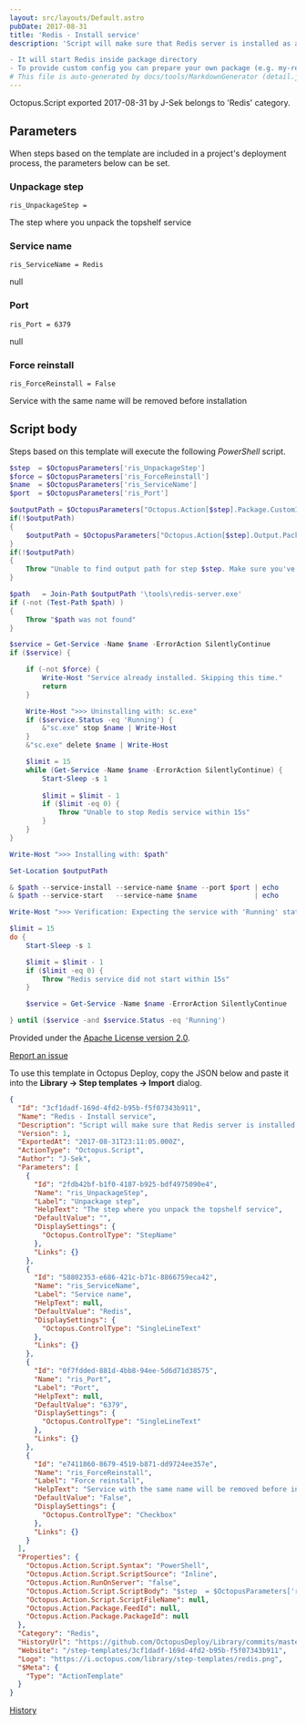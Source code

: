 ```yaml
---
layout: src/layouts/Default.astro
pubDate: 2017-08-31
title: 'Redis - Install service'
description: 'Script will make sure that Redis server is installed as a Windows service

- It will start Redis inside package directory
- To provide custom config you can prepare your own package (e.g. my-redis-64) or improve this template'
# This file is auto-generated by docs/tools/MarkdownGenerator (detail.js)
---
```


Octopus.Script exported 2017-08-31 by J-Sek belongs to 'Redis' category.

## Parameters

When steps based on the template are included in a project's deployment process, the parameters below can be set.


<div class="param">

### Unpackage step

`ris_UnpackageStep = `

The step where you unpack the topshelf service

</div>
        
<div class="param">

### Service name

`ris_ServiceName = Redis`

null

</div>
        
<div class="param">

### Port

`ris_Port = 6379`

null

</div>
        
<div class="param">

### Force reinstall

`ris_ForceReinstall = False`

Service with the same name will be removed before installation

</div>
        

## Script body

Steps based on this template will execute the following *PowerShell* script.

```PowerShell
$step  = $OctopusParameters['ris_UnpackageStep']
$force = $OctopusParameters['ris_ForceReinstall']
$name  = $OctopusParameters['ris_ServiceName']
$port  = $OctopusParameters['ris_Port']

$outputPath = $OctopusParameters["Octopus.Action[$step].Package.CustomInstallationDirectory"]
if(!$outputPath) 
{
    $outputPath = $OctopusParameters["Octopus.Action[$step].Output.Package.InstallationDirectoryPath"]
}
if(!$outputPath) 
{
    Throw "Unable to find output path for step $step. Make sure you've selected the correct step for your package."
}

$path   = Join-Path $outputPath '\tools\redis-server.exe'
if (-not (Test-Path $path) )
{
    Throw "$path was not found"
}

$service = Get-Service -Name $name -ErrorAction SilentlyContinue
if ($service) {

    if (-not $force) {
        Write-Host "Service already installed. Skipping this time."
        return
    }

    Write-Host ">>> Uninstalling with: sc.exe"
    if ($service.Status -eq 'Running') {
        &"sc.exe" stop $name | Write-Host
    }
    &"sc.exe" delete $name | Write-Host

    $limit = 15
    while (Get-Service -Name $name -ErrorAction SilentlyContinue) {
        Start-Sleep -s 1
        
        $limit = $limit - 1
        if ($limit -eq 0) {
            Throw "Unable to stop Redis service within 15s"
        }
    }
}

Write-Host ">>> Installing with: $path"

Set-Location $outputPath

& $path --service-install --service-name $name --port $port | echo
& $path --service-start   --service-name $name              | echo

Write-Host ">>> Verification: Expecting the service with 'Running' status"

$limit = 15
do {
    Start-Sleep -s 1

    $limit = $limit - 1
    if ($limit -eq 0) {
        Throw "Redis service did not start within 15s"
    }

    $service = Get-Service -Name $name -ErrorAction SilentlyContinue

} until ($service -and $service.Status -eq 'Running')
```

Provided under the [Apache License version 2.0](https://github.com/OctopusDeploy/Library/blob/master/LICENSE.txt).

[Report an issue](https://github.com/OctopusDeploy/Library/issues/new?assignees=&labels=&projects=&template=bug-report.yml&title=Issue%20with%20Redis%20-%20Install%20service&step-template=Redis%20-%20Install%20service)

<div class="get-json">

To use this template in Octopus Deploy, copy the JSON below and paste it into the **Library → Step templates → Import** dialog.

```json
{
  "Id": "3cf1dadf-169d-4fd2-b95b-f5f07343b911",
  "Name": "Redis - Install service",
  "Description": "Script will make sure that Redis server is installed as a Windows service\n\n- It will start Redis inside package directory\n- To provide custom config you can prepare your own package (e.g. my-redis-64) or improve this template",
  "Version": 1,
  "ExportedAt": "2017-08-31T23:11:05.000Z",
  "ActionType": "Octopus.Script",
  "Author": "J-Sek",
  "Parameters": [
    {
      "Id": "2fdb42bf-b1f0-4187-b925-bdf4975090e4",
      "Name": "ris_UnpackageStep",
      "Label": "Unpackage step",
      "HelpText": "The step where you unpack the topshelf service",
      "DefaultValue": "",
      "DisplaySettings": {
        "Octopus.ControlType": "StepName"
      },
      "Links": {}
    },
    {
      "Id": "58802353-e686-421c-b71c-8866759eca42",
      "Name": "ris_ServiceName",
      "Label": "Service name",
      "HelpText": null,
      "DefaultValue": "Redis",
      "DisplaySettings": {
        "Octopus.ControlType": "SingleLineText"
      },
      "Links": {}
    },
    {
      "Id": "0f7fdded-881d-4bb8-94ee-5d6d71d38575",
      "Name": "ris_Port",
      "Label": "Port",
      "HelpText": null,
      "DefaultValue": "6379",
      "DisplaySettings": {
        "Octopus.ControlType": "SingleLineText"
      },
      "Links": {}
    },
    {
      "Id": "e7411860-8679-4519-b871-dd9724ee357e",
      "Name": "ris_ForceReinstall",
      "Label": "Force reinstall",
      "HelpText": "Service with the same name will be removed before installation",
      "DefaultValue": "False",
      "DisplaySettings": {
        "Octopus.ControlType": "Checkbox"
      },
      "Links": {}
    }
  ],
  "Properties": {
    "Octopus.Action.Script.Syntax": "PowerShell",
    "Octopus.Action.Script.ScriptSource": "Inline",
    "Octopus.Action.RunOnServer": "false",
    "Octopus.Action.Script.ScriptBody": "$step  = $OctopusParameters['ris_UnpackageStep']\n$force = $OctopusParameters['ris_ForceReinstall']\n$name  = $OctopusParameters['ris_ServiceName']\n$port  = $OctopusParameters['ris_Port']\n\n$outputPath = $OctopusParameters[\"Octopus.Action[$step].Package.CustomInstallationDirectory\"]\nif(!$outputPath) \n{\n    $outputPath = $OctopusParameters[\"Octopus.Action[$step].Output.Package.InstallationDirectoryPath\"]\n}\nif(!$outputPath) \n{\n    Throw \"Unable to find output path for step $step. Make sure you've selected the correct step for your package.\"\n}\n\n$path   = Join-Path $outputPath '\\tools\\redis-server.exe'\nif (-not (Test-Path $path) )\n{\n    Throw \"$path was not found\"\n}\n\n$service = Get-Service -Name $name -ErrorAction SilentlyContinue\nif ($service) {\n\n    if (-not $force) {\n        Write-Host \"Service already installed. Skipping this time.\"\n        return\n    }\n\n    Write-Host \">>> Uninstalling with: sc.exe\"\n    if ($service.Status -eq 'Running') {\n        &\"sc.exe\" stop $name | Write-Host\n    }\n    &\"sc.exe\" delete $name | Write-Host\n\n    $limit = 15\n    while (Get-Service -Name $name -ErrorAction SilentlyContinue) {\n        Start-Sleep -s 1\n        \n        $limit = $limit - 1\n        if ($limit -eq 0) {\n            Throw \"Unable to stop Redis service within 15s\"\n        }\n    }\n}\n\nWrite-Host \">>> Installing with: $path\"\n\nSet-Location $outputPath\n\n& $path --service-install --service-name $name --port $port | echo\n& $path --service-start   --service-name $name              | echo\n\nWrite-Host \">>> Verification: Expecting the service with 'Running' status\"\n\n$limit = 15\ndo {\n    Start-Sleep -s 1\n\n    $limit = $limit - 1\n    if ($limit -eq 0) {\n        Throw \"Redis service did not start within 15s\"\n    }\n\n    $service = Get-Service -Name $name -ErrorAction SilentlyContinue\n\n} until ($service -and $service.Status -eq 'Running')",
    "Octopus.Action.Script.ScriptFileName": null,
    "Octopus.Action.Package.FeedId": null,
    "Octopus.Action.Package.PackageId": null
  },
  "Category": "Redis",
  "HistoryUrl": "https://github.com/OctopusDeploy/Library/commits/master/step-templates//opt/buildagent/work/75443764cd38076d/step-templates/redis-install.json",
  "Website": "/step-templates/3cf1dadf-169d-4fd2-b95b-f5f07343b911",
  "Logo": "https://i.octopus.com/library/step-templates/redis.png",
  "$Meta": {
    "Type": "ActionTemplate"
  }
}
```

[History](https://github.com/OctopusDeploy/Library/commits/master/step-templates/https://github.com/OctopusDeploy/Library/commits/master/step-templates//opt/buildagent/work/75443764cd38076d/step-templates/redis-install.json)

</div>
